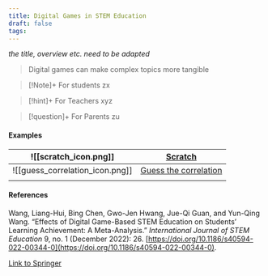 ```yaml
---
title: Digital Games in STEM Education
draft: false
tags:
---
```


 

*the title, overview etc. need to be adapted*

>Digital games can make complex topics more tangible 



> [!Note]+ For students
> zx

> [!hint]+ For Teachers
> xyz

> [!question]+ For Parents
> zu


#### Examples

| ![[scratch_icon.png]] | [Scratch](https://scratch.mit.edu)                           |
| ------------------------------------ | ------------------------------------------------------------ |
| ![[guess_correlation_icon.png]] | [Guess the correlation](https://www.guessthecorrelation.com) |
|                                      |                                                              |
 
#### References

Wang, Liang-Hui, Bing Chen, Gwo-Jen Hwang, Jue-Qi Guan, and Yun-Qing Wang. “Effects of Digital Game-Based STEM Education on Students’ Learning Achievement: A Meta-Analysis.” _International Journal of STEM Education_ 9, no. 1 (December 2022): 26. [https://doi.org/10.1186/s40594-022-00344-0](https://doi.org/10.1186/s40594-022-00344-0).

[Link to Springer](https://stemeducationjournal.springeropen.com/articles/10.1186/s40594-022-00344-0)